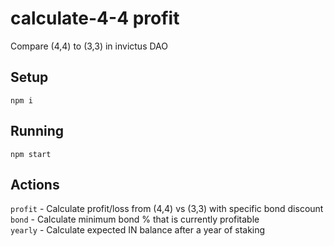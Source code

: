 # calculate-4-4 profit
Compare (4,4) to (3,3) in invictus DAO

## Setup

`npm i`

## Running

`npm start`

## Actions

`profit` - Calculate profit/loss from (4,4) vs (3,3) with specific bond discount   
`bond` - Calculate minimum bond % that is currently profitable   
`yearly` - Calculate expected IN balance after a year of staking
